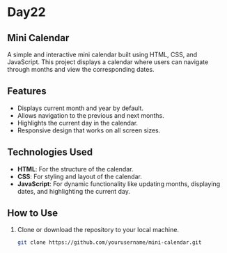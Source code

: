 # Day22
## Mini Calendar

A simple and interactive mini calendar built using HTML, CSS, and JavaScript. This project displays a calendar where users can navigate through months and view the corresponding dates.

## Features

- Displays current month and year by default.
- Allows navigation to the previous and next months.
- Highlights the current day in the calendar.
- Responsive design that works on all screen sizes.

## Technologies Used

- **HTML**: For the structure of the calendar.
- **CSS**: For styling and layout of the calendar.
- **JavaScript**: For dynamic functionality like updating months, displaying dates, and highlighting the current day.

## How to Use

1. Clone or download the repository to your local machine.
   ```bash
   git clone https://github.com/yourusername/mini-calendar.git
    ```
